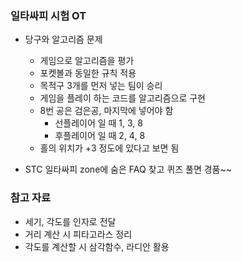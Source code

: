 ### 일타싸피 시험 OT
- 당구와 알고리즘 문제  
    - 게임으로 알고리즘을 평가
    - 포켓볼과 동일한 규칙 적용
    - 목적구 3개를 먼저 넣는 팀이 승리
    - 게임을 플레이 하는 코드를 알고리즘으로 구현
    - 8번 공은 검은공, 마지막에 넣어야 함
        - 선플레이어 일 때 1, 3, 8
        - 후플레이어 일 때 2, 4, 8
    - 홀의 위치가 +3 정도에 있다고 보면 됨
    

- STC 일타싸피 zone에 숨은 FAQ 찾고 퀴즈 풀면 경품~~
    

### 참고 자료
- 세기, 각도를 인자로 전달
- 거리 계산 시 피타고라스 정리
- 각도를 계산할 시 삼각함수, 라디안 활용